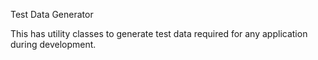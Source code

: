 Test Data Generator

This has utility classes to generate test data required for any application during development.

